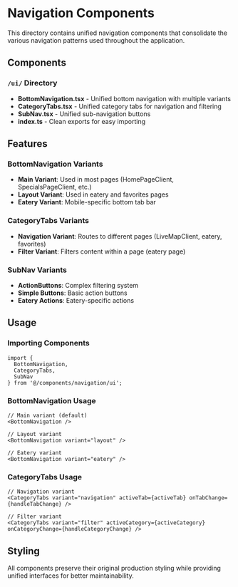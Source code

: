 # Navigation Components

This directory contains unified navigation components that consolidate the various navigation patterns used throughout the application.

## Components

### `/ui/` Directory

- **BottomNavigation.tsx** - Unified bottom navigation with multiple variants
- **CategoryTabs.tsx** - Unified category tabs for navigation and filtering
- **SubNav.tsx** - Unified sub-navigation buttons
- **index.ts** - Clean exports for easy importing

## Features

### BottomNavigation Variants
- **Main Variant**: Used in most pages (HomePageClient, SpecialsPageClient, etc.)
- **Layout Variant**: Used in eatery and favorites pages
- **Eatery Variant**: Mobile-specific bottom tab bar

### CategoryTabs Variants
- **Navigation Variant**: Routes to different pages (LiveMapClient, eatery, favorites)
- **Filter Variant**: Filters content within a page (eatery page)

### SubNav Variants
- **ActionButtons**: Complex filtering system
- **Simple Buttons**: Basic action buttons
- **Eatery Actions**: Eatery-specific actions

## Usage

### Importing Components

```tsx
import { 
  BottomNavigation, 
  CategoryTabs, 
  SubNav 
} from '@/components/navigation/ui';
```

### BottomNavigation Usage

```tsx
// Main variant (default)
<BottomNavigation />

// Layout variant
<BottomNavigation variant="layout" />

// Eatery variant
<BottomNavigation variant="eatery" />
```

### CategoryTabs Usage

```tsx
// Navigation variant
<CategoryTabs variant="navigation" activeTab={activeTab} onTabChange={handleTabChange} />

// Filter variant
<CategoryTabs variant="filter" activeCategory={activeCategory} onCategoryChange={handleCategoryChange} />
```

## Styling

All components preserve their original production styling while providing unified interfaces for better maintainability. 